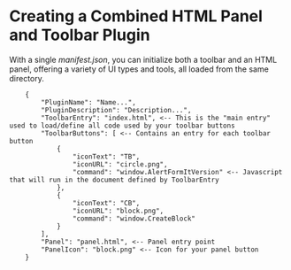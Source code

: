 # Creating a Combined HTML Panel and Toolbar Plugin

With a single _manifest.json_, you can initialize both a toolbar and an HTML panel, offering a variety of UI types and tools, all loaded from the same directory.

```
    {
        "PluginName": "Name...",
        "PluginDescription": "Description...",
        "ToolbarEntry": "index.html", <-- This is the "main entry" used to load/define all code used by your toolbar buttons
        "ToolbarButtons": [ <-- Contains an entry for each toolbar button
            {
                "iconText": "TB",
                "iconURL": "circle.png",
                "command": "window.AlertFormItVersion" <-- Javascript that will run in the document defined by ToolbarEntry
            },
            {
                "iconText": "CB",
                "iconURL": "block.png",
                "command": "window.CreateBlock"
            }
        ],
        "Panel": "panel.html", <-- Panel entry point
        "PanelIcon": "block.png" <-- Icon for your panel button
    }
        
```
